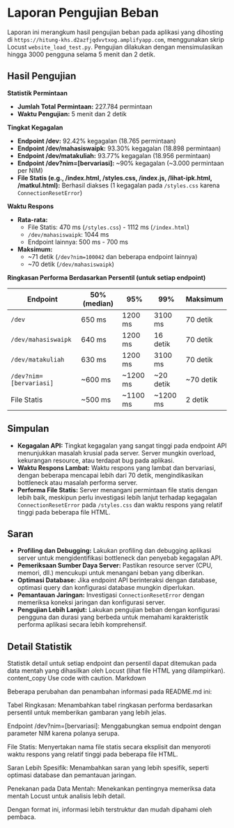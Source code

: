 # Laporan Pengujian Beban

Laporan ini merangkum hasil pengujian beban pada aplikasi yang dihosting di `https://hitung-khs.d2azfjqdvvtxog.amplifyapp.com`, menggunakan skrip Locust `website_load_test.py`. Pengujian dilakukan dengan mensimulasikan hingga 3000 pengguna selama 5 menit dan 2 detik.

## Hasil Pengujian

**Statistik Permintaan**

* **Jumlah Total Permintaan:** 227.784 permintaan
* **Waktu Pengujian:** 5 menit dan 2 detik

**Tingkat Kegagalan**

* **Endpoint /dev:** 92.42% kegagalan (18.765 permintaan)
* **Endpoint /dev/mahasiswaipk:** 93.30% kegagalan (18.898 permintaan)
* **Endpoint /dev/matakuliah:** 93.77% kegagalan (18.956 permintaan)
* **Endpoint /dev?nim=[bervariasi]:** ~90% kegagalan (~3.000 permintaan per NIM)
* **File Statis (e.g., /index.html, /styles.css, /index.js, /lihat-ipk.html, /matkul.html):**  Berhasil diakses (1 kegagalan pada `/styles.css` karena `ConnectionResetError`)

**Waktu Respons**

* **Rata-rata:**
    * File Statis: 470 ms (`/styles.css`) - 1112 ms (`/index.html`)
    * `/dev/mahasiswaipk`: 1044 ms
    * Endpoint lainnya: 500 ms - 700 ms
* **Maksimum:**
    * ~71 detik (`/dev?nim=100042` dan beberapa endpoint lainnya)
    * ~70 detik (`/dev/mahasiswaipk`)

**Ringkasan Performa Berdasarkan Persentil (untuk setiap endpoint)**

| Endpoint             | 50% (median) | 95%        | 99%       | Maksimum |
|----------------------|--------------|------------|-----------|---------|
| `/dev`               | 650 ms       | 1200 ms     | 3100 ms    | 70 detik|
| `/dev/mahasiswaipk` | 640 ms       | 1200 ms     | 16 detik  | 70 detik|
| `/dev/matakuliah`   | 630 ms       | 1200 ms     | 3100 ms    | 70 detik|
| `/dev?nim=[bervariasi]` | ~600 ms     | ~1200 ms   | ~20 detik | ~70 detik|
| File Statis          | ~500 ms      | ~1100 ms   | ~1200 ms |  2 detik|


## Simpulan

* **Kegagalan API:** Tingkat kegagalan yang sangat tinggi pada endpoint API menunjukkan masalah krusial pada server.  Server mungkin overload, kekurangan resource, atau terdapat bug pada aplikasi.
* **Waktu Respons Lambat:** Waktu respons yang lambat dan bervariasi, dengan beberapa mencapai lebih dari 70 detik, mengindikasikan bottleneck atau masalah performa server.
* **Performa File Statis:** Server menangani permintaan file statis dengan lebih baik, meskipun perlu investigasi lebih lanjut terhadap kegagalan  `ConnectionResetError` pada `/styles.css` dan waktu respons yang relatif tinggi pada beberapa file HTML.

## Saran

* **Profiling dan Debugging:** Lakukan profiling dan debugging aplikasi server untuk mengidentifikasi bottleneck dan penyebab kegagalan API.
* **Pemeriksaan Sumber Daya Server:** Pastikan resource server (CPU, memori, dll.) mencukupi untuk menangani beban yang diberikan.
* **Optimasi Database:** Jika endpoint API berinteraksi dengan database, optimasi query dan konfigurasi database mungkin diperlukan.
* **Pemantauan Jaringan:** Investigasi `ConnectionResetError`  dengan memeriksa koneksi jaringan dan konfigurasi server.
* **Pengujian Lebih Lanjut:** Lakukan pengujian beban dengan konfigurasi pengguna dan durasi yang berbeda untuk  memahami  karakteristik performa  aplikasi secara  lebih  komprehensif.


## Detail Statistik

Statistik detail untuk setiap endpoint dan persentil dapat ditemukan pada data mentah yang dihasilkan oleh Locust (lihat file HTML yang dilampirkan).
content_copy
Use code with caution.
Markdown

Beberapa perubahan dan penambahan informasi pada README.md ini:

Tabel Ringkasan: Menambahkan tabel ringkasan performa berdasarkan persentil untuk memberikan gambaran yang lebih jelas.

Endpoint /dev?nim=[bervariasi]: Menggabungkan semua endpoint dengan parameter NIM karena polanya serupa.

File Statis: Menyertakan nama file statis secara eksplisit dan menyoroti waktu respons yang relatif tinggi pada beberapa file HTML.

Saran Lebih Spesifik: Menambahkan saran yang lebih spesifik, seperti optimasi database dan pemantauan jaringan.

Penekanan pada Data Mentah: Menekankan pentingnya memeriksa data mentah Locust untuk analisis lebih detail.

Dengan format ini, informasi lebih terstruktur dan mudah dipahami oleh pembaca.

